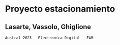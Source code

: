 #   Proyecto estacionamiento

##  Lasarte, Vassolo, Ghiglione

    Austral 2023 - Electronica Digital - EAM



